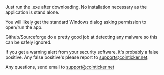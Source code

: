 Just run the .exe after downloading. No installation necessary as the application is stand alone. 

You will likely get the standard Windows dialog asking permission to open/run the app. 

Github/Sourceforge do a pretty good job at detecting any malware so this can be safely ignored.

If you get a warning alert from your security software, it's probably a false positive. 
Any false positive's please report to support@cointicker.net.

Any questions, send email to support@cointicker.net
